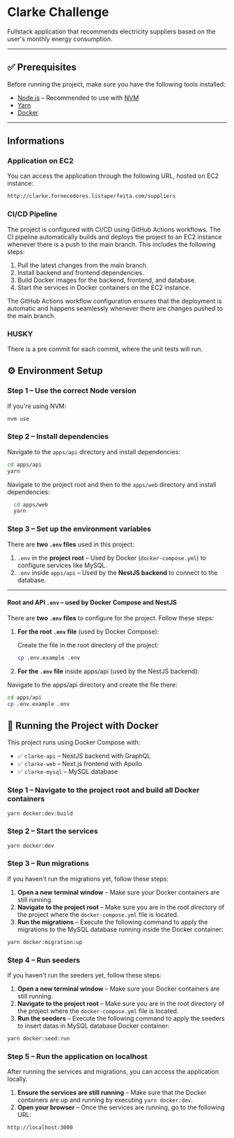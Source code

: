 # Clarke Challenge

Fullstack application that recommends electricity suppliers based on the user's monthly energy consumption.

---

## ✅ Prerequisites

Before running the project, make sure you have the following tools installed:

- [Node.js](https://nodejs.org/) – Recommended to use with [NVM](https://github.com/nvm-sh/nvm)
- [Yarn](https://yarnpkg.com/)
- [Docker](https://www.docker.com/)

---
## Informations

### Application on EC2

You can access the application through the following URL, hosted on EC2 instance:
```bash
http://clarke.fornecedores.listaperfeita.com/suppliers
```

### CI/CD Pipeline
The project is configured with CI/CD using GitHub Actions workflows. The CI pipeline automatically builds and deploys the project to an EC2 instance whenever there is a push to the main branch. This includes the following steps:

1. Pull the latest changes from the main branch.
2. Install backend and frontend dependencies.
3. Build Docker images for the backend, frontend, and database.
4. Start the services in Docker containers on the EC2 instance.

The GitHub Actions workflow configuration ensures that the deployment is automatic and happens seamlessly whenever there are changes pushed to the main branch.

### HUSKY

There is a pre commit for each commit, where the unit tests will run.

## ⚙️ Environment Setup

### Step 1 – Use the correct Node version

If you're using NVM:

```bash
nvm use
```
### Step 2 – Install dependencies

Navigate to the `apps/api` directory and install dependencies:

  ```bash
  cd apps/api
  yarn
  ```

Navigate to the project root and then to the `apps/web` directory and install dependencies:

```bash
  cd apps/web
  yarn
  ```


### Step 3 – Set up the environment variables

There are **two `.env` files** used in this project:

1. `.env` in the **project root** – Used by Docker (`docker-compose.yml`) to configure services like MySQL.  
2. `.env` inside `apps/api` – Used by the **NestJS backend** to connect to the database.

---

#### Root and API `.env` – used by Docker Compose and NestJS

There are **two `.env` files** to configure for the project. Follow these steps:

1. **For the root `.env` file** (used by Docker Compose):

   Create the file in the root directory of the project:

   ```bash
   cp .env.example .env
    ```
2. **For the `.env` file** inside apps/api (used by the NestJS backend):

  Navigate to the apps/api directory and create the file there:

  ```bash
  cd apps/api
  cp .env.example .env
  ```

## 🐳 Running the Project with Docker

This project runs using Docker Compose with:

- ✅ `clarke-api` – NestJS backend with GraphQL
- ✅ `clarke-web` – Next.js frontend with Apollo
- ✅ `clarke-mysql` – MySQL database

### Step 1 – Navigate to the project root and build all Docker containers 

```bash
yarn docker:dev:build
```

### Step 2 – Start the services

```bash
yarn docker:dev
```

### Step 3 – Run migrations

If you haven't run the migrations yet, follow these steps:

1. **Open a new terminal window** – Make sure your Docker containers are still running.
2. **Navigate to the project root** – Make sure you are in the root directory of the project where the `docker-compose.yml` file is located.
3. **Run the migrations** – Execute the following command to apply the migrations to the MySQL database running inside the Docker container:

```bash
yarn docker:migration:up
```

### Step 4 – Run seeders

If you haven't run the seeders yet, follow these steps:

1. **Open a new terminal window** – Make sure your Docker containers are still running.
2. **Navigate to the project root** – Make sure you are in the root directory of the project where the `docker-compose.yml` file is located.
3. **Run the seeders** – Execute the following command to apply the seeders to insert datas in MySQL database Docker container:

```bash
yarn docker:seed:run
```

### Step 5 – Run the application on localhost

After running the services and migrations, you can access the application locally.

1. **Ensure the services are still running** – Make sure that the Docker containers are up and running by executing `yarn docker:dev`.
2. **Open your browser** – Once the services are running, go to the following URL:

```bash
http://localhost:3000
```
